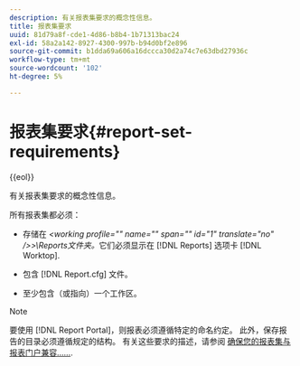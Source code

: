 ```yaml
---
description: 有关报表集要求的概念性信息。
title: 报表集要求
uuid: 81d79a8f-cde1-4d86-b8b4-1b71313bac24
exl-id: 58a2a142-8927-4300-997b-b94d0bf2e896
source-git-commit: b1dda69a606a16dccca30d2a74c7e63dbd27936c
workflow-type: tm+mt
source-wordcount: '102'
ht-degree: 5%

---
```


# 报表集要求{#report-set-requirements}

{{eol}}

有关报表集要求的概念性信息。

所有报表集都必须：

* 存储在 *&lt;working profile=&quot;&quot; name=&quot;&quot; span=&quot;&quot; id=&quot;1&quot; translate=&quot;no&quot; />>\Reports文件夹。*&#x200B;它们必须显示在 [!DNL Reports] 选项卡 [!DNL Worktop].

* 包含 [!DNL Report.cfg] 文件。
* 至少包含（或指向）一个工作区。

>[!NOTE]
>
>要使用 [!DNL Report Portal]，则报表必须遵循特定的命名约定。 此外，保存报告的目录必须遵循规定的结构。 有关这些要求的描述，请参阅 [确保您的报表集与报表门户兼容……](../../home/c-rpt-oview/c-install-rpt-port/c-rpt-port-user-inter.md#section-2b141e5d198a4bbea455699126c24706).
